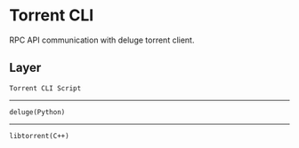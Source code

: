 # Torrent CLI

RPC API communication with deluge torrent client.

## Layer

`Torrent CLI Script`
- - -
`deluge(Python)`
- - -
`libtorrent(C++)`
